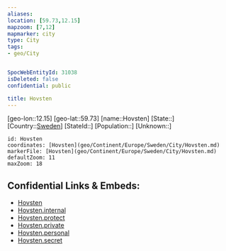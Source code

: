 ```yaml
---
aliases: 
location: [59.73,12.15]
mapzoom: [7,12] 
mapmarker: city 
type: City
tags:
- geo/City


SpocWebEntityId: 31038
isDeleted: false
confidential: public

title: Hovsten
---
```

[geo-lon::12.15]
[geo-lat::59.73]
[name::Hovsten]
[State::]
[Country::[Sweden](geo/Continent/Europe/Sweden.md)]
[StateId::]
[Population::]
[Unknown::]


```leaflet
id: Hovsten
coordinates: [Hovsten](geo/Continent/Europe/Sweden/City/Hovsten.md)
markerFile: [Hovsten](geo/Continent/Europe/Sweden/City/Hovsten.md)
defaultZoom: 11 
maxZoom: 18
```


## Confidential Links & Embeds: 
- [Hovsten](../../../../../../_public/geo/Continent/Europe/Sweden/City/Hovsten.md) 
- [Hovsten.internal](../../../../../../_internal/geo/Continent/Europe/Sweden/City/Hovsten.internal.md) 
- [Hovsten.protect](../../../../../../_protect/geo/Continent/Europe/Sweden/City/Hovsten.protect.md) 
- [Hovsten.private](../../../../../../_private/geo/Continent/Europe/Sweden/City/Hovsten.private.md) 
- [Hovsten.personal](../../../../../../_personal/geo/Continent/Europe/Sweden/City/Hovsten.personal.md) 
- [Hovsten.secret](../../../../../../_secret/geo/Continent/Europe/Sweden/City/Hovsten.secret.md) 
